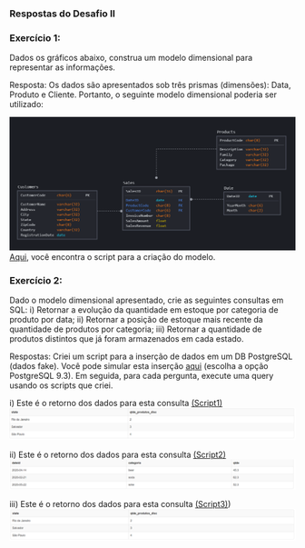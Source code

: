 ### Respostas do Desafio II

### Exercício 1:

Dados os gráficos abaixo, construa um modelo dimensional para representar as informações.

Resposta: Os dados são apresentados sob três prismas (dimensões): Data, Produto e Cliente. Portanto, o seguinte modelo dimensional poderia ser utilizado:

![modelo](exercicio1/images/data_model.PNG)
[Aqui](exercicio1/images/data_model.sql), você encontra o script para a criação do modelo.


### Exercício 2:

Dado o modelo dimensional apresentado, crie as seguintes consultas em SQL:
i) Retornar a evolução da quantidade em estoque por categoria de produto por data;
ii) Retornar a posição de estoque mais recente da quantidade de produtos por categoria;
iii) Retornar a quantidade de produtos distintos que já foram armazenados em cada estado.

Respostas:
Criei um script para a inserção de dados em um DB PostgreSQL (dados fake). Você pode simular esta inserção [aqui](http://sqlfiddle.com/) (escolha a opção PostgreSQL 9.3). Em seguida, para cada pergunta, execute uma query usando os scripts que criei.

i) Este é o retorno dos dados para esta consulta [(Script1)](exercicio2/first.sql)
![Scrip1](exercicio2/images/script1.PNG)

ii) Este é o retorno dos dados para esta consulta [(Script2)](exercicio2/first.sql)
![Scrip1](exercicio2/images/script2.PNG)

iii) Este é o retorno dos dados para esta consulta [(Script3)](exercicio2/first.sql))
![Scrip1](exercicio2/images/script3.PNG)
